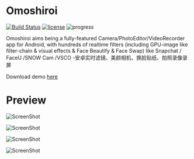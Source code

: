 # Omoshiroi
[![Build Status](https://travis-ci.org/Martin20150405/Omoshiroi.svg?branch=master)](https://travis-ci.org/Martin20150405/Omoshiroi) [![license](https://img.shields.io/github/license/mashape/apistatus.svg)](LECENSE)  ![progress](http://progressed.io/bar/20?title=Progress)

Omoshiroi aims being a fully-featured Camera/PhotoEditor/VideoRecorder app for Android, with hundreds of realtime filters (including GPU-image like filter-chain & visual effects & Face Beautify & Face Swap)  like Snapchat / FaceU /SNOW Cam /VSCO -安卓实时滤镜、美颜相机、换脸贴纸、拍照录像录屏 
 
Download demo [here](https://raw.githubusercontent.com/Martin20150405/Omoshiroi/master/app/app-release.apk)

# Preview
![ScreenShot](https://github.com/Martin20150405/Omoshiroi/blob/master/screenshots/camera_preview.png)

![ScreenShot](https://github.com/Martin20150405/Omoshiroi/blob/master/screenshots/camera_preview_2.png)

![ScreenShot](https://github.com/Martin20150405/Omoshiroi/blob/master/screenshots/demo_cap1.png)

![ScreenShot](https://github.com/Martin20150405/Omoshiroi/blob/master/screenshots/demo_cap2.png)

